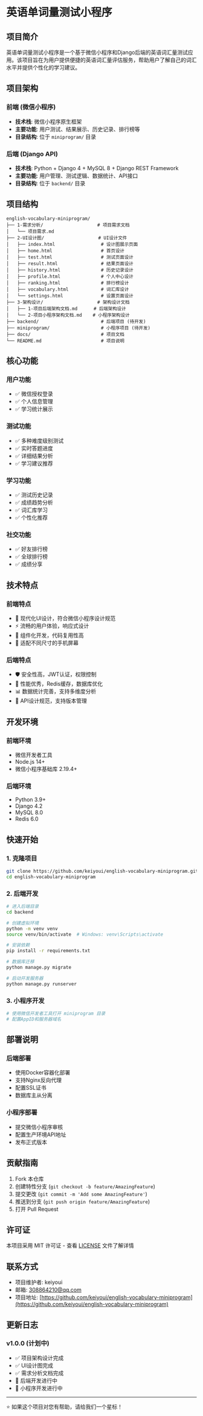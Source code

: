 # 英语单词量测试小程序

## 项目简介

英语单词量测试小程序是一个基于微信小程序和Django后端的英语词汇量测试应用。该项目旨在为用户提供便捷的英语词汇量评估服务，帮助用户了解自己的词汇水平并提供个性化的学习建议。

## 项目架构

### 前端 (微信小程序)
- **技术栈**: 微信小程序原生框架
- **主要功能**: 用户测试、结果展示、历史记录、排行榜等
- **目录结构**: 位于 `miniprogram/` 目录

### 后端 (Django API)
- **技术栈**: Python + Django 4 + MySQL 8 + Django REST Framework
- **主要功能**: 用户管理、测试逻辑、数据统计、API接口
- **目录结构**: 位于 `backend/` 目录

## 项目结构

```
english-vocabulary-miniprogram/
├── 1-需求分析/                    # 项目需求文档
│   └── 项目需求.md
├── 2-UI设计图/                    # UI设计文件
│   ├── index.html                 # 设计图展示页面
│   ├── home.html                  # 首页设计
│   ├── test.html                  # 测试页面设计
│   ├── result.html                # 结果页面设计
│   ├── history.html               # 历史记录设计
│   ├── profile.html               # 个人中心设计
│   ├── ranking.html               # 排行榜设计
│   ├── vocabulary.html            # 词汇库设计
│   └── settings.html              # 设置页面设计
├── 3-架构设计/                    # 架构设计文档
│   ├── 1-项目后端架构文档.md      # 后端架构设计
│   └── 2-项目小程序架构文档.md    # 小程序架构设计
├── backend/                       # 后端项目 (待开发)
├── miniprogram/                   # 小程序项目 (待开发)
├── docs/                          # 项目文档
└── README.md                      # 项目说明
```

## 核心功能

### 用户功能
- ✅ 微信授权登录
- ✅ 个人信息管理
- ✅ 学习统计展示

### 测试功能
- ✅ 多种难度级别测试
- ✅ 实时答题进度
- ✅ 详细结果分析
- ✅ 学习建议推荐

### 学习功能
- ✅ 测试历史记录
- ✅ 成绩趋势分析
- ✅ 词汇库学习
- ✅ 个性化推荐

### 社交功能
- ✅ 好友排行榜
- ✅ 全球排行榜
- ✅ 成绩分享

## 技术特点

### 前端特点
- 🎨 现代化UI设计，符合微信小程序设计规范
- ⚡ 流畅的用户体验，响应式设计
- 🔧 组件化开发，代码复用性高
- 📱 适配不同尺寸的手机屏幕

### 后端特点
- 🛡️ 安全性高，JWT认证，权限控制
- 🚀 性能优秀，Redis缓存，数据库优化
- 📊 数据统计完善，支持多维度分析
- 🔌 API设计规范，支持版本管理

## 开发环境

### 前端环境
- 微信开发者工具
- Node.js 14+
- 微信小程序基础库 2.19.4+

### 后端环境
- Python 3.9+
- Django 4.2
- MySQL 8.0
- Redis 6.0

## 快速开始

### 1. 克隆项目
```bash
git clone https://github.com/keiyoui/english-vocabulary-miniprogram.git
cd english-vocabulary-miniprogram
```

### 2. 后端开发
```bash
# 进入后端目录
cd backend

# 创建虚拟环境
python -m venv venv
source venv/bin/activate  # Windows: venv\Scripts\activate

# 安装依赖
pip install -r requirements.txt

# 数据库迁移
python manage.py migrate

# 启动开发服务器
python manage.py runserver
```

### 3. 小程序开发
```bash
# 使用微信开发者工具打开 miniprogram 目录
# 配置AppID和服务器域名
```

## 部署说明

### 后端部署
- 使用Docker容器化部署
- 支持Nginx反向代理
- 配置SSL证书
- 数据库主从分离

### 小程序部署
- 提交微信小程序审核
- 配置生产环境API地址
- 发布正式版本

## 贡献指南

1. Fork 本仓库
2. 创建特性分支 (`git checkout -b feature/AmazingFeature`)
3. 提交更改 (`git commit -m 'Add some AmazingFeature'`)
4. 推送到分支 (`git push origin feature/AmazingFeature`)
5. 打开 Pull Request

## 许可证

本项目采用 MIT 许可证 - 查看 [LICENSE](LICENSE) 文件了解详情

## 联系方式

- 项目维护者: keiyoui
- 邮箱: 308864210@qq.com
- 项目地址: [https://github.com/keiyoui/english-vocabulary-miniprogram](https://github.com/keiyoui/english-vocabulary-miniprogram)

## 更新日志

### v1.0.0 (计划中)
- ✅ 项目架构设计完成
- ✅ UI设计图完成
- ✅ 需求分析文档完成
- 🔄 后端开发进行中
- 🔄 小程序开发进行中

---

⭐ 如果这个项目对您有帮助，请给我们一个星标！ 